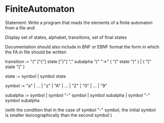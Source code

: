 # FiniteAutomaton
Statement: Write a program that reads the elements of a finite automaton from a file and:

Display set of states, alphabet, transitions, set of final states

Documentation should also include in BNF or EBNF format the form in which the FA.in file should be written

transition := "(" ["{"] state ["}"] "," subalpha ")" "->" ( "(" state ")" ) | ( "[" state "]" )

state := symbol | symbol state

symbol := "a" | ... | "z" | "A" | ... | "Z" | "0" | ... | "9" 

subalpha := symbol | symbol "-" symbol | symbol subalpha | symbol "-" symbol subalpha

(with the condition that in the case of symbol "-" symbol, the initial symbol is smaller lexicographically than the second symbol )

